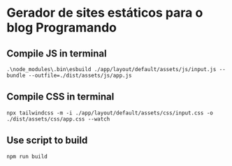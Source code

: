 # Gerador de sites estáticos para o blog Programando

## Compile JS in terminal

```.\node_modules\.bin\esbuild ./app/layout/default/assets/js/input.js --bundle --outfile=./dist/assets/js/app.js ```

## Compile CSS in terminal
```npx tailwindcss -m -i ./app/layout/default/assets/css/input.css -o ./dist/assets/css/app.css --watch```

## Use script to build
```npm run build```
